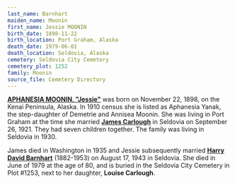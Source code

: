 ```yaml
---
last_name: Barnhart
maiden_name: Moonin
first_name: Jessie MOONIN
birth_date: 1898-11-22
birth_location: Port Graham, Alaska
death_date: 1979-06-01
death_location: Seldovia, Alaska
cemetery: Seldovia City Cemetery
cemetery_plot: 1252
family: Moonin
source_file: Cemetery Directory
---
```

[**APHANESIA MOONIN, "Jessie"**](../_families/Moonin_Family.md) was born on November 22, 1898, on the Kenai Peninsula, Alaska.  In 1910 census she is listed as Aphanesia Yanak, the step-daughter of Demetrie and Annisea Moonin. She was living in Port Graham at the time she married [**James Carlough**](./Carlough_James_Howard.md) in Seldovia on September 26, 1921.  They had seven children together. The family was living in Seldovia in 1930. 

James died in Washington in 1935 and Jessie subsequently married [**Harry David Barnhart**](./Barnhardt_Harry.md) (1882-1953) on August 17, 1943 in
Seldovia. She died in June of 1979 at the age of 80, and is buried in the Seldovia City Cemetery in Plot #1253, next to her daughter, **Louise Carlough**.



